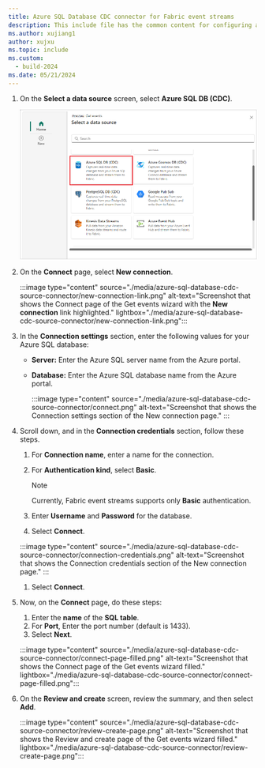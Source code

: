 ```yaml
---
title: Azure SQL Database CDC connector for Fabric event streams
description: This include file has the common content for configuring an Azure SQL Database Change Data Capture (CDC) connector for Fabric event streams and Real-Time hub. 
ms.author: xujiang1
author: xujxu 
ms.topic: include
ms.custom:
  - build-2024
ms.date: 05/21/2024
---
```


1. On the **Select a data source** screen, select **Azure SQL DB (CDC)**.

   ![A screenshot of selecting Azure SQL DB (CDC).](media/azure-sql-database-cdc-source-connector/select-external-source.png)
1. On the **Connect** page, select **New connection**.

    :::image type="content" source="./media/azure-sql-database-cdc-source-connector/new-connection-link.png" alt-text="Screenshot that shows the Connect page of the Get events wizard with the **New connection** link highlighted." lightbox="./media/azure-sql-database-cdc-source-connector/new-connection-link.png"::: 
1. In the **Connection settings** section, enter the following values for your Azure SQL database:

   - **Server:** Enter the Azure SQL server name from the Azure portal.
   - **Database:** Enter the Azure SQL database name from the Azure portal.

        :::image type="content" source="./media/azure-sql-database-cdc-source-connector/connect.png" alt-text="Screenshot that shows the Connection settings section of the New connection page." ::: 
1. Scroll down, and in the **Connection credentials** section, follow these steps.
    1. For **Connection name**, enter a name for the connection. 
    1. For **Authentication kind**, select **Basic**. 
    
        > [!NOTE]
        > Currently, Fabric event streams supports only **Basic** authentication.
    1. Enter **Username** and **Password** for the database.   
    1. Select **Connect**.
   
      :::image type="content" source="./media/azure-sql-database-cdc-source-connector/connection-credentials.png" alt-text="Screenshot that shows the Connection credentials section of the New connection page." ::: 
    1. Select **Connect**.
1. Now, on the **Connect** page, do these steps:
    1. Enter the **name** of the **SQL table**.
    1. For **Port**, Enter the port number (default is 1433). 
    1. Select **Next**. 

      :::image type="content" source="./media/azure-sql-database-cdc-source-connector/connect-page-filled.png" alt-text="Screenshot that shows the Connect page of the Get events wizard filled." lightbox="./media/azure-sql-database-cdc-source-connector/connect-page-filled.png":::         
1. On the **Review and create** screen, review the summary, and then select **Add**.

      :::image type="content" source="./media/azure-sql-database-cdc-source-connector/review-create-page.png" alt-text="Screenshot that shows the Review and create page of the Get events wizard filled." lightbox="./media/azure-sql-database-cdc-source-connector/review-create-page.png":::         